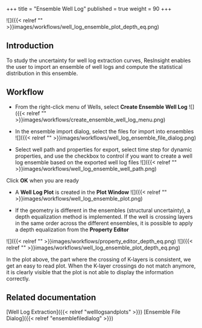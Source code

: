 +++
title = "Ensemble Well Log"
published = true
weight = 90
+++

![]({{< relref "" >}}images/workflows/well_log_ensemble_plot_depth_eq.png)

## Introduction

To study the uncertainty for well log extraction curves, ResInsight enables the user to import an ensemble of well logs and compute the statistical distribution in this ensemble. 

## Workflow

- From the right-click menu of Wells, select **Create Ensemble Well Log**
![]({{< relref "" >}}images/workflows/create_ensemble_well_log_menu.png)

- In the ensemble import dialog, select the files for import into ensembles
![]({{< relref "" >}}images/workflows/well_log_ensemble_file_dialog.png)

- Select well path and properties for export, select time step for dynamic properties, and use the checkbox to control if you want to create a well log ensemble based on the exported well log files
![]({{< relref "" >}}images/workflows/well_log_ensemble_well_path.png)

Click **OK** when you are ready

- A **Well Log Plot** is created in the **Plot Window** 
![]({{< relref "" >}}images/workflows/well_log_ensemble_plot.png)


- If the geometry is different in the ensembles (structural uncertainty), a depth equalization method is implemented. If the well is crossing layers in the same order across the different ensembles, it is possible to apply a depth equalization from the **Property Editor**

![]({{< relref "" >}}images/workflows/property_editor_depth_eq.png)
![]({{< relref "" >}}images/workflows/well_log_ensemble_plot_depth_eq.png)

In the plot above, the part where the crossing of K-layers is consistent, we get an easy to read plot. When the K-layer crossings do not match anymore, it is clearly visible that the plot is not able to display the information correctly. 


## Related documentation

[Well Log Extraction]({{< relref "welllogsandplots" >}})
[Ensemble File Dialog]({{< relref "ensemblefiledialog" >}})
